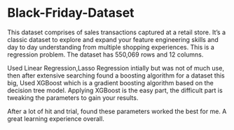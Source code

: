# Black-Friday-Dataset
This dataset comprises of sales transactions captured at a retail store. It’s a classic dataset to explore and expand your feature engineering skills  and day to day understanding from multiple shopping experiences. This is a regression problem. The dataset has 550,069 rows and 12 columns.


Used Linear Regression,Lasso Regression intially but was not of much use, then after extensive searching found a boosting algorithm for a dataset this big, Used XGBoost which is a gradient boosting algorithm based on the decision tree model. 
Applying XGBoost is the easy part, the difficult part is tweaking the parameters to gain your results. 

After a lot of hit and trial, found these parameters worked the best for me. 
A great learning experience overall.
